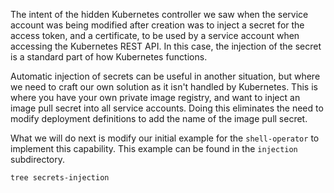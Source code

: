 The intent of the hidden Kubernetes controller we saw when the service account was being modified after creation was to inject a secret for the access token, and a certificate, to be used by a service account when accessing the Kubernetes REST API. In this case, the injection of the secret is a standard part of how Kubernetes functions.

Automatic injection of secrets can be useful in another situation, but where we need to craft our own solution as it isn't handled by Kubernetes. This is where you have your own private image registry, and want to inject an image pull secret into all service accounts. Doing this eliminates the need to modify deployment definitions to add the name of the image pull secret.

What we will do next is modify our initial example for the ``shell-operator`` to implement this capability. This example can be found in the ``injection`` subdirectory.

```execute
tree secrets-injection
```
